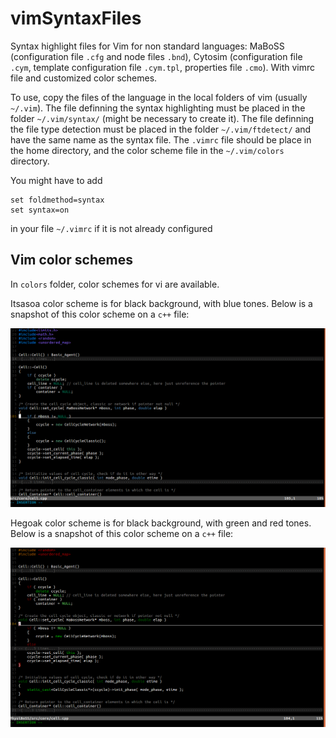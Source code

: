 # vimSyntaxFiles
Syntax highlight files for Vim for non standard languages: MaBoSS (configuration file `.cfg` and node files `.bnd`), Cytosim (configuration file `.cym`, template configuration file `.cym.tpl`, properties file `.cmo`).
With vimrc file and customized color schemes.

To use, copy the files of the language in the local folders of vim (usually `~/.vim`). The file definning the syntax highlighting must be placed in the folder `~/.vim/syntax/` (might be necessary to create it). The file definning the file type detection must be  placed in the folder `~/.vim/ftdetect/` and have the same name as the syntax file. 
The `.vimrc` file should be place in the home directory, and the color scheme file in the `~/.vim/colors` directory.

You might have to add 
~~~
set foldmethod=syntax
set syntax=on
~~~
in your file `~/.vimrc` if it is not already configured 

## Vim color schemes

In `colors` folder, color schemes for vi are available. 

Itsasoa color scheme is for black background, with blue tones.
Below is a snapshot of this color scheme on a `c++` file:

![itsasoa color scheme](./colors/cplusplusColor.png?raw=true "Color scheme itsasoa snapshot") 

Hegoak color scheme is for black background, with green and red tones.
Below is a snapshot of this color scheme on a `c++` file:

![hegoak color scheme](./colors/colorHegoak.png?raw=true "Color scheme hegoak snapshot") 
